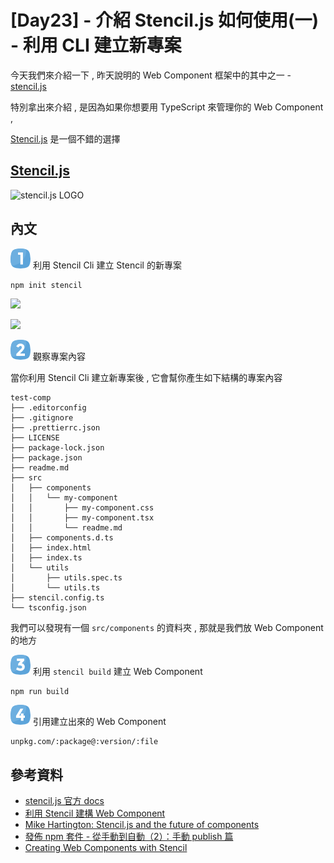 # [Day23] - 介紹 Stencil.js 如何使用(一) - 利用 CLI 建立新專案

今天我們來介紹一下 , 昨天說明的 Web Component 框架中的其中之一 - [stencil.js](https://lit-element.polymer-project.org/guide)

特別拿出來介紹 , 是因為如果你想要用 TypeScript 來管理你的 Web Component ,

[Stencil.js](https://lit-element.polymer-project.org/guide) 是一個不錯的選擇

## [Stencil.js](https://lit-element.polymer-project.org/guide)

![stencil.js LOGO](https://i.imgur.com/zz2J7lI.png)

## 內文

![one](https://raw.githubusercontent.com/andrew781026/ithome_ironman_2021/master/day-06/number-icon/one.png) 利用 Stencil Cli 建立 Stencil 的新專案

```shell
npm init stencil
```

![](https://i.imgur.com/OT8G87d.png)

![](https://i.imgur.com/fReYuxn.png)

![two](https://raw.githubusercontent.com/andrew781026/ithome_ironman_2021/master/day-06/number-icon/two.png) 觀察專案內容

當你利用  Stencil Cli 建立新專案後 , 它會幫你產生如下結構的專案內容

```
test-comp
├── .editorconfig
├── .gitignore
├── .prettierrc.json
├── LICENSE
├── package-lock.json
├── package.json
├── readme.md
├── src
│   ├── components
│   │   └── my-component
│   │       ├── my-component.css
│   │       ├── my-component.tsx
│   │       └── readme.md
│   ├── components.d.ts
│   ├── index.html
│   ├── index.ts
│   └── utils
│       ├── utils.spec.ts
│       └── utils.ts
├── stencil.config.ts
└── tsconfig.json
```

我們可以發現有一個 `src/components` 的資料夾 , 那就是我們放 Web Component 的地方


![three](https://raw.githubusercontent.com/andrew781026/ithome_ironman_2021/master/day-06/number-icon/three.png) 利用 `stencil build` 建立 Web Component 

```bash
npm run build
```



![four](https://raw.githubusercontent.com/andrew781026/ithome_ironman_2021/master/day-06/number-icon/four.png) 引用建立出來的 Web Component

```shell
unpkg.com/:package@:version/:file
```

<script src='https://unpkg.com/andrew-test-comp@0.0.1/dist/index.js'></script>

## 參考資料

- [stencil.js 官方 docs](https://stenciljs.com/docs/getting-started)
- [利用 Stencil 建構 Web Component](https://blog.techbridge.cc/2020/03/30/stencil-claps-web-component/)
- [Mike Hartington: Stencil.js and the future of components](https://www.youtube.com/watch?v=erpXdoupIl0&list=PLw5h0DiJ-9PAKKPjF0GBgJfcAuTXw3i7h)
- [發佈 npm 套件 - 從手動到自動（2）：手動 publish 篇](https://pjchender.blogspot.com/2020/02/guide-npm-2.html)
- [Creating Web Components with Stencil](https://auth0.com/blog/creating-web-components-with-stencil/)
